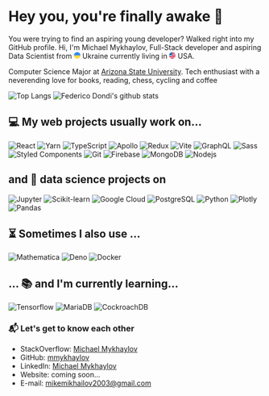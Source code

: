 # Hey you, you're finally awake 🖖

You were trying to find an aspiring young developer? Walked right into my GitHub profile. Hi, I'm Michael Mykhaylov, Full-Stack developer and aspiring Data Scientist from <img src="./src/ukraine.png" width="13"/> Ukraine currently living in <img src="./src/united-states.png" width="13"/> USA.

Computer Science Major at [Arizona State University](https://www.asu.edu). Tech enthusiast with a neverending love for books, reading, chess, cycling and coffee

![Top Langs](https://github-readme-stats.vercel.app/api/top-langs/?username=mikemykhaylov&hide=jupyter%20notebook&hide_border=true&langs_count=6&layout=compact)
![Federico Dondi's github stats](https://github-readme-stats.vercel.app/api?username=mikemykhaylov&show_icons=true&hide_border=true)

## 💻 My web projects usually work on...

<p>
<img alt="React" src="https://img.shields.io/badge/-React-45b8d8?logo=react&logoColor=white" />
<img alt="Yarn" src="https://img.shields.io/badge/-Yarn-2C8EBB?logo=yarn&logoColor=white" />
<img alt="TypeScript" src="https://img.shields.io/badge/-TypeScript-3178C6?logo=typescript&logoColor=white" /> 
<img alt="Apollo" src="https://img.shields.io/badge/-Apollo_GraphQL-311C87?logo=apollo-graphql&logoColor=white" />
<img alt="Redux" src="https://img.shields.io/badge/-Redux-764ABC?logo=redux&logoColor=white" />
<img alt="Vite" src="https://img.shields.io/badge/-Vite-646CFF?logo=vite&logoColor=white" /> 
<img alt="GraphQL" src="https://img.shields.io/badge/-GraphQL-E10098?logo=graphql&logoColor=white" />
<img alt="Sass" src="https://img.shields.io/badge/-Sass-CC6699?logo=sass&logoColor=white" />
<img alt="Styled Components" src="https://img.shields.io/badge/-Styled_Components-db7092?logo=styled-components&logoColor=white" />
<img alt="Git" src="https://img.shields.io/badge/-Git-F05032?logo=git&logoColor=white" />
<img alt="Firebase" src="https://img.shields.io/badge/-Firebase-FFA000?logo=firebase&logoColor=white" />
<img alt="MongoDB" src="https://img.shields.io/badge/-MongoDB-13aa52?logo=mongodb&logoColor=white" />
<img alt="Nodejs" src="https://img.shields.io/badge/-Node.js-43853d?logo=Node.js&logoColor=white" />
</p>

## and 🧪 data science projects on

<p>
<img alt="Jupyter" src="https://img.shields.io/badge/-Jupyter-F37626?logo=jupyter&logoColor=white" />
<img alt="Scikit-learn" src="https://img.shields.io/badge/-Scikit_Learn-F7931E?logo=scikit-learn&logoColor=white" />
<img alt="Google Cloud" src="https://img.shields.io/badge/-Google_Cloud-4285F4?logo=google-cloud&logoColor=white" />
<img alt="PostgreSQL" src="https://img.shields.io/badge/-PostgreSQL-4169E1?logo=postgresql&logoColor=white" />
<img alt="Python" src="https://img.shields.io/badge/-Python-3776AB?logo=python&logoColor=white" />
<img alt="Plotly" src="https://img.shields.io/badge/-Plotly-3F4F75?logo=plotly&logoColor=white" />
<img alt="Pandas" src="https://img.shields.io/badge/-Pandas-150458?logo=pandas&logoColor=white" />
</p>

## ⏳ Sometimes I also use ...

<p>
<img alt="Mathematica" src="https://img.shields.io/badge/-Mathematica-DD1100?logo=wolframmathematica&logoColor=white" />
<img alt="Deno" src="https://img.shields.io/badge/-Deno-000?logo=deno&logoColor=white" />
<img alt="Docker" src="https://img.shields.io/badge/-Docker-2496ED?logo=docker&logoColor=white" />
</p>

## ... 📚 and I'm currently learning...

<p>
<img alt="Tensorflow" src="https://img.shields.io/badge/-Tensorflow-FF6F00?logo=tensorflow&logoColor=white" />
<img alt="MariaDB" src="https://img.shields.io/badge/-MariaDB-003545?logo=mariadb&logoColor=white" />
<img alt="CockroachDB" src="https://img.shields.io/badge/-CockroachDB-6933FF?logo=cockroachlabs&logoColor=white" /></p>

### 📬 Let's get to know each other

- StackOverflow: [Michael Mykhaylov](https://stackoverflow.com/users/12770693/michael-mykhaylov)
- GitHub: [mmykhaylov](https://github.com/mmykhaylov)
- LinkedIn: [Michael Mykhaylov](https://www.linkedin.com/in/mmykhaylov/)
- Website: coming soon...
- E-mail: [mikemikhailov2003@gmail.com](mailto:mikemikhailov2003@gmail.com)
